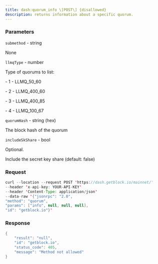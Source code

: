 ```yaml
---
title: dash:quorum_info \[POST\] {disallowed}
description: returns information about a specific quorum.
---
```


### Parameters


`submethod` - string

None

`llmqType` - number

Type of quorums to list:

\- 1 - LLMQ_50_60

\- 2 - LLMQ_400_60

\- 3 - LLMQ_400_85

\- 4 - LLMQ_100_67

`quorumHash` - string (hex)

The block hash of the quorum

`includeSkShare` - bool

Optional.

Include the secret key share (default: false)

### Request

``` java
curl --location --request POST 'https://dash.getblock.io/mainnet/' 
--header 'x-api-key: YOUR-API-KEY' 
--header 'Content-Type: application/json' 
--data-raw '{"jsonrpc": "2.0",
"method": "quorum",
"params": ["info", null, null, null],
"id": "getblock.io"}'
```

###  Response

``` java
{
    "result": "null",
    "id": "getblock.io",
    "status_code": 405,
    "message": "Method not allowed"
}
```

